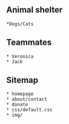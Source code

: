 ## Animal shelter
	*Dogs/Cats

## Teammates
	* Veronica 
	* Jack

## Sitemap
	* homepage
	* about/contact
	* donate
	* css/default.css
	* img/ 